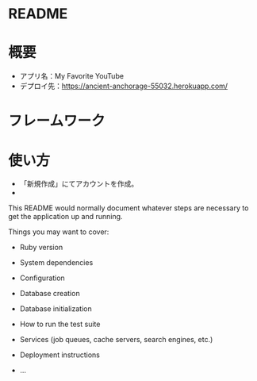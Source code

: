# README


# 概要
* アプリ名：My Favorite YouTube
* デプロイ先：https://ancient-anchorage-55032.herokuapp.com/

# フレームワーク

# 使い方
* 「新規作成」にてアカウントを作成。
* 
This README would normally document whatever steps are necessary to get the
application up and running.

Things you may want to cover:

* Ruby version

* System dependencies

* Configuration

* Database creation

* Database initialization

* How to run the test suite

* Services (job queues, cache servers, search engines, etc.)

* Deployment instructions

* ...

